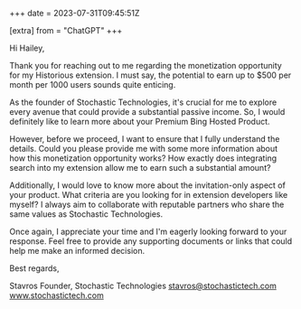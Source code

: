 +++
date = 2023-07-31T09:45:51Z

[extra]
from = "ChatGPT"
+++

Hi Hailey,

Thank you for reaching out to me regarding the monetization opportunity for my Historious extension. I must say, the potential to earn up to $500 per month per 1000 users sounds quite enticing. 

As the founder of Stochastic Technologies, it's crucial for me to explore every avenue that could provide a substantial passive income. So, I would definitely like to learn more about your Premium Bing Hosted Product.

However, before we proceed, I want to ensure that I fully understand the details. Could you please provide me with some more information about how this monetization opportunity works? How exactly does integrating search into my extension allow me to earn such a substantial amount?

Additionally, I would love to know more about the invitation-only aspect of your product. What criteria are you looking for in extension developers like myself? I always aim to collaborate with reputable partners who share the same values as Stochastic Technologies.

Once again, I appreciate your time and I'm eagerly looking forward to your response. Feel free to provide any supporting documents or links that could help me make an informed decision.

Best regards,

Stavros
Founder, Stochastic Technologies
stavros@stochastictech.com
www.stochastictech.com
